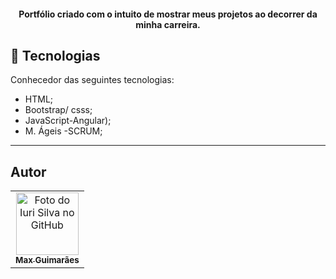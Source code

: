 
</h1>

<h4 align="center">
  Portfólio criado com o intuito de mostrar meus projetos ao decorrer da minha carreira.
</h4>


## 💼 Tecnologias 
Conhecedor das seguintes tecnologias:

- HTML;
- Bootstrap/ csss;
- JavaScript-Angular);
- M. Ágeis -SCRUM;

---

##  Autor<br>
<table>
  <tr>
    <td align="center">
      <a href="https://github.com/maxguimajr">
        <img src="https://avatars3.githubusercontent.com/u/31936044" width="100px;" alt="Foto do Iuri Silva no GitHub"/><br>
        <sub>
          <b>Max Guimarães</b>
        </sub>
      </a>
    </td>
  </tr>
</table>
